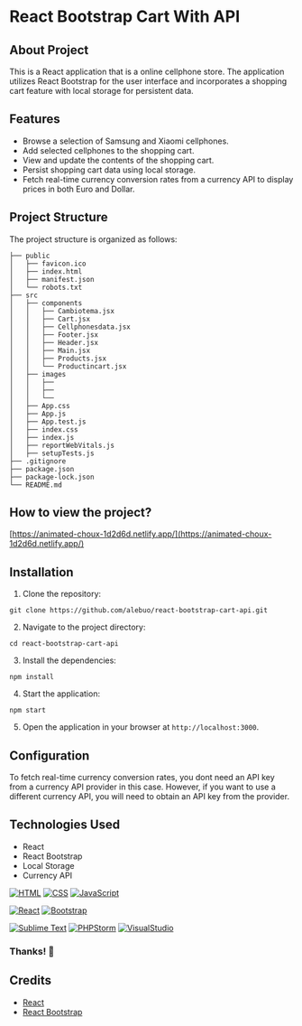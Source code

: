 # React Bootstrap Cart With API

## About Project

This is a React application that is a online cellphone store.
The application utilizes React Bootstrap for the user interface and incorporates a shopping cart feature with local storage for persistent data.

## Features

- Browse a selection of Samsung and Xiaomi cellphones.
- Add selected cellphones to the shopping cart.
- View and update the contents of the shopping cart.
- Persist shopping cart data using local storage.
- Fetch real-time currency conversion rates from a currency API to display prices in both Euro and Dollar.

## Project Structure

The project structure is organized as follows:

```
├── public
│   ├── favicon.ico
│   ├── index.html
│   ├── manifest.json
│   └── robots.txt
├── src
│   ├── components
│   │   ├── Cambiotema.jsx
│   │   ├── Cart.jsx
│   │   ├── Cellphonesdata.jsx
│   │   ├── Footer.jsx
│   │   ├── Header.jsx
│   │   ├── Main.jsx
│   │   ├── Products.jsx
│   │   └── Productincart.jsx
│   ├── images
│   │   ├── 
│   │   ├── 
│   │   └── 
│   ├── App.css
│   ├── App.js
│   ├── App.test.js
│   ├── index.css
│   ├── index.js
│   ├── reportWebVitals.js
│   ├── setupTests.js
├── .gitignore
├── package.json
├── package-lock.json
└── README.md 
```


## How to view the project?

[https://animated-choux-1d2d6d.netlify.app/](https://animated-choux-1d2d6d.netlify.app/)


## Installation

1. Clone the repository:

```
git clone https://github.com/alebuo/react-bootstrap-cart-api.git
```

2. Navigate to the project directory:

```
cd react-bootstrap-cart-api
```

3. Install the dependencies:

```
npm install
```

4. Start the application:

```
npm start
```

5. Open the application in your browser at `http://localhost:3000`.

## Configuration

To fetch real-time currency conversion rates, you dont need an API key from a currency API provider in this case. 
However, if you want to use a different currency API, you will need to obtain an API key from the provider.

## Technologies Used

- React
- React Bootstrap
- Local Storage
- Currency API 

[![HTML](https://img.shields.io/badge/HTML-★★★★-orange)](https://html.com/)
[![CSS](https://img.shields.io/badge/CSS-★★★★-blue)](https://www.w3.org/Style/CSS/Overview.en.html)
[![JavaScript](https://img.shields.io/badge/javascript-%23323330.svg?style=for-the-badge&logo=javascript&logoColor=%23F7DF1E)](https://www.javascript.com/)

[![React](https://img.shields.io/badge/-ReactJs-61DAFB?logo=react&logoColor=white&style=for-the-badge)](https://en.react.dev/)
[![Bootstrap](https://img.shields.io/badge/bootstrap-%23563D7C.svg?style=for-the-badge&logo=bootstrap&logoColor=white)](https://getbootstrap.com)

[![Sublime Text](https://img.shields.io/badge/sublime_text-%23575757.svg?style=for-the-badge&logo=sublime-text&logoColor=important)](https://www.sublimetext.com/)
[![PHPStorm](https://img.shields.io/badge/-PHPStorm-181717?style=for-the-badge&logo=phpstorm&logoColor=white)](https://www.jetbrains.com/phpstorm/)
[![VisualStudio](https://img.shields.io/badge/Visual_Studio-5C2D91?style=for-the-badge&logo=visual%20studio&logoColor=white)](https://visualstudio.microsoft.com/)


### Thanks! 🙌

## Credits

- [React](https://reactjs.org/)
- [React Bootstrap](https://react-bootstrap.github.io/)


